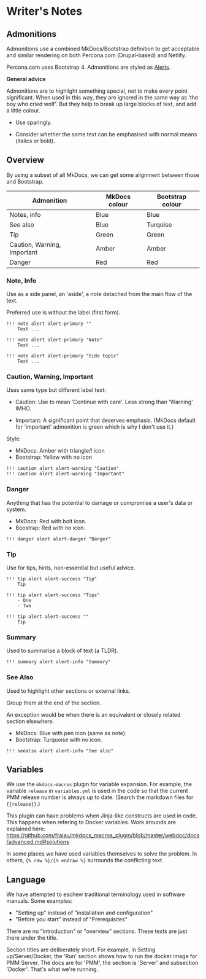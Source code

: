 # Writer's Notes

## Admonitions

Admonitions use a combined MkDocs/Bootstrap definition to get acceptable and similar rendering on both Percona.com (Drupal-based) and Netlify.

Percona.com uses Bootstrap 4. Admonitions are styled as [Alerts](https://getbootstrap.com/docs/4.0/components/alerts/).

**General advice**

Admonitions are to highlight something special, not to make every point significant. When used in this way, they are ignored in the same way as 'the boy who cried wolf'. But they help to break up large blocks of text, and add a little colour.

- Use sparingly.

- Consider whether the same text can be emphasised with normal means (italics or bold).

## Overview

By using a subset of all MkDocs, we can get some alignment between those and Bootstrap.

| Admonition                  | MkDocs colour | Bootstrap colour |
|-----------------------------|---------------|------------------|
| Notes, info                 | Blue          | Blue             |
| See also                    | Blue          | Turqoise         |
| Tip                         | Green         | Green            |
| Caution, Warning, Important | Amber         | Amber            |
| Danger                      | Red           | Red              |



### Note, Info

Use as a side panel, an 'aside', a note detached from the main flow of the text.

Preferred use is without the label (first form).

```
!!! note alert alert-primary ""
    Text ...

!!! note alert alert-primary "Note"
    Text ...

!!! note alert alert-primary "Side topic"
    Text ...
```

### Caution, Warning, Important

Uses same type but different label text:

- Caution: Use to mean 'Continue with care'. Less strong than 'Warning' IMHO.

- Important: A significant point that deserves emphasis. (MkDocs default for 'important' admonition is green which is why I don't use it.)

Style:

- MkDocs: Amber with triangle/! icon
- Bootstrap: Yellow with no icon

```
!!! caution alert alert-warning "Caution"
!!! caution alert alert-warning "Important"
```

### Danger

Anything that has the potential to damage or compromise a user's data or system.

- MkDocs: Red with bolt icon.
- Boostrap: Red with no icon.

```
!!! danger alert alert-danger "Danger"
```

### Tip

Use for tips, hints, non-essential but useful advice.

```
!!! tip alert alert-success "Tip"
    Tip

!!! tip alert alert-success "Tips"
    - One
    - Two

!!! tip alert alert-success ""
    Tip
```


### Summary

Used to summarise a block of text (a TLDR).

```
!!! summary alert alert-info "Summary"
```

### See Also

Used to highlight other sections or external links.

Group them at the end of the section.

An exception would be when there is an equivalent or closely related section elsewhere.

- MkDocs: Blue with pen icon (same as note).
- Bootstrap: Turquoise with no icon.

```
!!! seealso alert alert-info "See also"
```


## Variables

We use the `mkdocs-macros` plugin for variable expansion. For example, the variable `release` in `variables.yml` is used in the code so that the current PMM release number is always up to date. (Search the markdown files for `{{release}}`.)

This plugin can have problems when Jinja-like constructs are used in code. This happens when refering to Docker variables. Work arounds are explained here: https://github.com/fralau/mkdocs_macros_plugin/blob/master/webdoc/docs/advanced.md#solutions

In some places we have used variables themselves to solve the problem. In others, `{% raw %}/{% endraw %}` surrounds the conflicting text.


## Language

We have attempted to eschew traditional terminology used in software manuals. Some examples:

- "Setting up" instead of "installation and configuration"
- "Before you start" instead of "Prerequisites"

There are no "introduction" or "overview" sections. These texts are just there under the title.

Section titles are deliberately short. For example, in Setting up/Server/Docker, the 'Run' section shows how to run the docker image for PMM Server. The docs are for 'PMM', the section is 'Server' and subsection 'Docker'. That's what we're running.